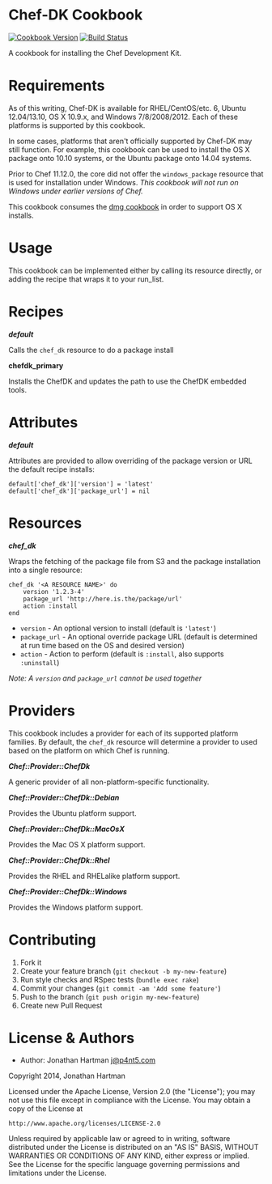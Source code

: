 Chef-DK Cookbook
================
[![Cookbook Version](http://img.shields.io/cookbook/v/chef-dk.svg)][cookbook]
[![Build Status](http://img.shields.io/travis/RoboticCheese/chef-dk-chef.svg)][travis]

[cookbook]: https://supermarket.getchef.com/cookbooks/chef-dk
[travis]: http://travis-ci.org/RoboticCheese/chef-dk-chef

A cookbook for installing the Chef Development Kit.

Requirements
============

As of this writing, Chef-DK is available for RHEL/CentOS/etc. 6, Ubuntu
12.04/13.10, OS X 10.9.x, and Windows 7/8/2008/2012. Each of these platforms
is supported by this cookbook.

In some cases, platforms that aren't officially supported by Chef-DK may still
function. For example, this cookbook can be used to install the OS X package
onto 10.10 systems, or the Ubuntu package onto 14.04 systems.

Prior to Chef 11.12.0, the core did not offer the `windows_package` resource
that is used for installation under Windows. _This cookbook will not run on
Windows under earlier versions of Chef._

This cookbook consumes the
[dmg cookbook](http://supermarket.getchef.com/cookbooks/dmg) in order to
support OS X installs.

Usage
=====

This cookbook can be implemented either by calling its resource directly, or
adding the recipe that wraps it to your run_list.

Recipes
=======

***default***

Calls the `chef_dk` resource to do a package install

**chefdk_primary**

Installs the ChefDK and updates the path to use the ChefDK embedded tools.

Attributes
==========

***default***

Attributes are provided to allow overriding of the package version or URL the
default recipe installs:

    default['chef_dk']['version'] = 'latest'
    default['chef_dk']['package_url'] = nil

Resources
=========

***chef_dk***

Wraps the fetching of the package file from S3 and the package installation
into a single resource:

    chef_dk '<A RESOURCE NAME>' do
        version '1.2.3-4'
        package_url 'http://here.is.the/package/url'
        action :install
    end

* `version` - An optional version to install (default is `'latest'`)
* `package_url` - An optional override package URL (default is determined at
  run time based on the OS and desired version)
* `action` - Action to perform (default is `:install`, also supports
  `:uninstall`)

_Note: A `version` and `package_url` cannot be used together_

Providers
=========

This cookbook includes a provider for each of its supported platform families.
By default, the `chef_dk` resource will determine a provider to used based on
the platform on which Chef is running.

***Chef::Provider::ChefDk***

A generic provider of all non-platform-specific functionality.

***Chef::Provider::ChefDk::Debian***

Provides the Ubuntu platform support.

***Chef::Provider::ChefDk::MacOsX***

Provides the Mac OS X platform support.

***Chef::Provider::ChefDk::Rhel***

Provides the RHEL and RHELalike platform support.

***Chef::Provider::ChefDk::Windows***

Provides the Windows platform support.

Contributing
============

1. Fork it
2. Create your feature branch (`git checkout -b my-new-feature`)
3. Run style checks and RSpec tests (`bundle exec rake`)
4. Commit your changes (`git commit -am 'Add some feature'`)
5. Push to the branch (`git push origin my-new-feature`)
6. Create new Pull Request

License & Authors
=================
- Author: Jonathan Hartman <j@p4nt5.com>

Copyright 2014, Jonathan Hartman

Licensed under the Apache License, Version 2.0 (the "License");
you may not use this file except in compliance with the License.
You may obtain a copy of the License at

    http://www.apache.org/licenses/LICENSE-2.0

Unless required by applicable law or agreed to in writing, software
distributed under the License is distributed on an "AS IS" BASIS,
WITHOUT WARRANTIES OR CONDITIONS OF ANY KIND, either express or implied.
See the License for the specific language governing permissions and
limitations under the License.

